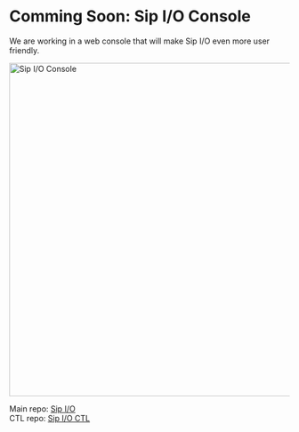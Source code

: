 # Comming Soon: Sip I/O Console

We are working in a web console that will make Sip I/O even more user friendly.

<a href="https://github.com/fonoster/sipiowctl"><img src="https://raw.githubusercontent.com/fonoster/sipiowctl/master/public/sipiowctl.png" alt="Sip I/O Console" width="600"></a>

Main repo: <a href="https://github.com/fonoster/sipio">Sip I/O</a> <br/>
CTL repo: <a href="https://github.com/fonoster/sipioctl">Sip I/O CTL</a>
